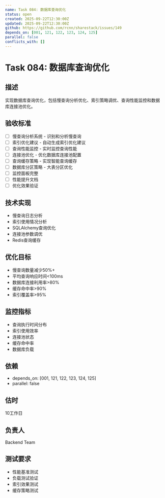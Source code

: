 ```yaml
---
name: Task 084: 数据库查询优化
status: open
created: 2025-09-22T12:30:00Z
updated: 2025-09-22T12:30:00Z
github: https://github.com/rcnn/sharestack/issues/149
depends_on: [001, 121, 122, 123, 124, 125]
parallel: false
conflicts_with: []
---
```


# Task 084: 数据库查询优化

## 描述
实现数据库查询优化，包括慢查询分析优化、索引策略调优、查询性能监控和数据库连接池优化。

## 验收标准
- [ ] 慢查询分析系统 - 识别和分析慢查询
- [ ] 索引优化建议 - 自动生成索引优化建议
- [ ] 查询性能监控 - 实时监控查询性能
- [ ] 连接池优化 - 优化数据库连接池配置
- [ ] 查询缓存策略 - 实现智能查询缓存
- [ ] 数据库分区策略 - 大表分区优化
- [ ] 监控面板完整
- [ ] 性能提升文档
- [ ] 优化效果验证

## 技术实现
- 慢查询日志分析
- 索引使用情况分析
- SQLAlchemy查询优化
- 连接池参数调优
- Redis查询缓存

## 优化目标
- 慢查询数量减少50%+
- 平均查询响应时间<100ms
- 数据库连接利用率>80%
- 缓存命中率>90%
- 索引覆盖率>95%

## 监控指标
- 查询执行时间分布
- 索引使用效率
- 连接池状态
- 缓存命中率
- 数据库负载

## 依赖
- depends_on: [001, 121, 122, 123, 124, 125]
- parallel: false

## 估时
10工作日

## 负责人
Backend Team

## 测试要求
- 性能基准测试
- 负载测试验证
- 索引效果测试
- 缓存策略测试